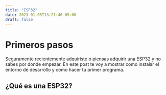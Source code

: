 ```yaml
---
title: "ESP32"
date: 2023-01-05T13:21:46-05:00
draft: false
---
```


# Primeros pasos 

Seguramente recientemente adquiriste o piensas adquirir una ESP32 y no sabes por donde empezar. En este post te voy a mostrar como instalar el entorno de desarrollo y como hacer tu primer programa.

## ¿Qué es una ESP32?

